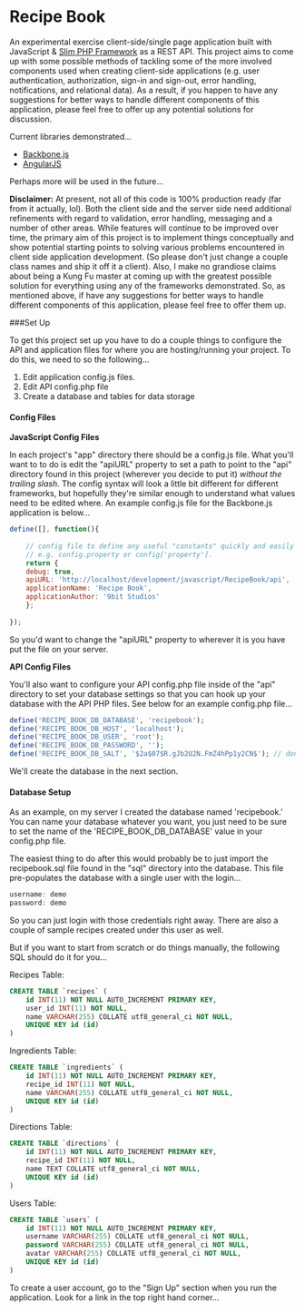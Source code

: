 Recipe Book
==========

An experimental exercise client-side/single page application built with JavaScript & [Slim PHP Framework](http://www.slimframework.com/) as a REST API. This project aims to come up with some possible methods of tackling some of the more involved components used when creating client-side applications (e.g. user authentication, authorization, sign-in and sign-out, error handling, notifications, and relational data). As a result, if you happen to have any suggestions for better ways to handle different components of this application, please feel free to offer up any potential solutions for discussion.

Current libraries demonstrated...

* [Backbone.js](http://backbonejs.org/)
* [AngularJS](http://angularjs.org/)

Perhaps more will be used in the future...

**Disclaimer:** At present, not all of this code is 100% production ready (far from it actually, lol). Both the client side and the server side need additional refinements with regard to validation, error handling, messaging and a number of other areas. While features will continue to be improved over time, the primary aim of this project is to implement things conceptually and show potential starting points to solving various problems encountered in client side application development. (So please don't just change a couple class names and ship it off it a client). Also, I make no grandiose claims about being a Kung Fu master at coming up with the greatest possible solution for everything using any of the frameworks demonstrated. So, as mentioned above, if have any suggestions for better ways to handle different components of this application, please feel free to offer them up. 

###Set Up

To get this project set up you have to do a couple things to configure the API and application files for where you are hosting/running your project. To do this, we need to so the following...

1. Edit application config.js files.
2. Edit API config.php file
2. Create a database and tables for data storage

#### Config Files

**JavaScript Config Files**

In each project's "app" directory there should be a config.js file. What you'll want to to do is edit the "apiURL" property to set a path to point to the "api" directory found in this project (wherever you decide to put it) *without the trailing slash*. The config syntax will look a little bit different for different frameworks, but hopefully they're similar enough to understand what values need to be edited where. An example config.js file for the Backbone.js application is below...

```javascript
define([], function(){
    
    // config file to define any useful "constants" quickly and easily elsewhere in application
    // e.g. config.property or config['property'].
    return { 
	debug: true,
	apiURL: 'http://localhost/development/javascript/RecipeBook/api',
	applicationName: 'Recipe Book',
	applicationAuthor: '9bit Studios'
    };	
    
});
```

So you'd want to change the "apiURL" property to wherever it is you have put the file on your server.

**API Config Files**

You'll also want to configure your API config.php file inside of the "api" directory to set your database settings so that you can hook up your database with the API PHP files. See below for an example config.php file...

```php
define('RECIPE_BOOK_DB_DATABASE', 'recipebook');
define('RECIPE_BOOK_DB_HOST', 'localhost');
define('RECIPE_BOOK_DB_USER', 'root');
define('RECIPE_BOOK_DB_PASSWORD', '');
define('RECIPE_BOOK_DB_SALT', '$2a$07$R.gJb2U2N.FmZ4hPp1y2CN$'); // don't actually do this in production. store a unique salt per user in db
```

We'll create the database in the next section.

#### Database Setup

As an example, on my server I created the database named 'recipebook.' You can name your database whatever you want, you just need to be sure to set the name of the 'RECIPE_BOOK_DB_DATABASE' value in your config.php file.

The easiest thing to do after this would probably be to just import the recipebook.sql file found in the "sql" directory into the database. This file pre-populates the database with a single user with the login...

```javascript
username: demo
password: demo
```

So you can just login with those credentials right away. There are also a couple of sample recipes created under this user as well.

But if you want to start from scratch or do things manually, the following SQL should do it for you...

Recipes Table:

```sql
CREATE TABLE `recipes` (
    id INT(11) NOT NULL AUTO_INCREMENT PRIMARY KEY,
    user_id INT(11) NOT NULL,
    name VARCHAR(255) COLLATE utf8_general_ci NOT NULL,
    UNIQUE KEY id (id)
)
```

Ingredients Table:

```sql
CREATE TABLE `ingredients` (
    id INT(11) NOT NULL AUTO_INCREMENT PRIMARY KEY,
    recipe_id INT(11) NOT NULL,
    name VARCHAR(255) COLLATE utf8_general_ci NOT NULL,
    UNIQUE KEY id (id)
)
```

Directions Table:

```sql
CREATE TABLE `directions` (
    id INT(11) NOT NULL AUTO_INCREMENT PRIMARY KEY,
    recipe_id INT(11) NOT NULL,
    name TEXT COLLATE utf8_general_ci NOT NULL,
    UNIQUE KEY id (id)
)
```

Users Table:

```sql
CREATE TABLE `users` (
    id INT(11) NOT NULL AUTO_INCREMENT PRIMARY KEY,
    username VARCHAR(255) COLLATE utf8_general_ci NOT NULL,
    password VARCHAR(255) COLLATE utf8_general_ci NOT NULL,
    avatar VARCHAR(255) COLLATE utf8_general_ci NOT NULL,
    UNIQUE KEY id (id)
)
```

To create a user account, go to the "Sign Up" section when you run the application. Look for a link in the top right hand corner...